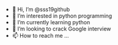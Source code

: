 - 👋 Hi, I’m @sss19github
- 👀 I’m interested in python programming 
- 🌱 I’m currently learning python 
- 💞️ I’m looking to crack Google interview 
- 📫 How to reach me ...

<!---
sss19github/sss19github is a ✨ special ✨ repository because its `README.md` (this file) appears on your GitHub profile.
You can click the Preview link to take a look at your changes.
--->
